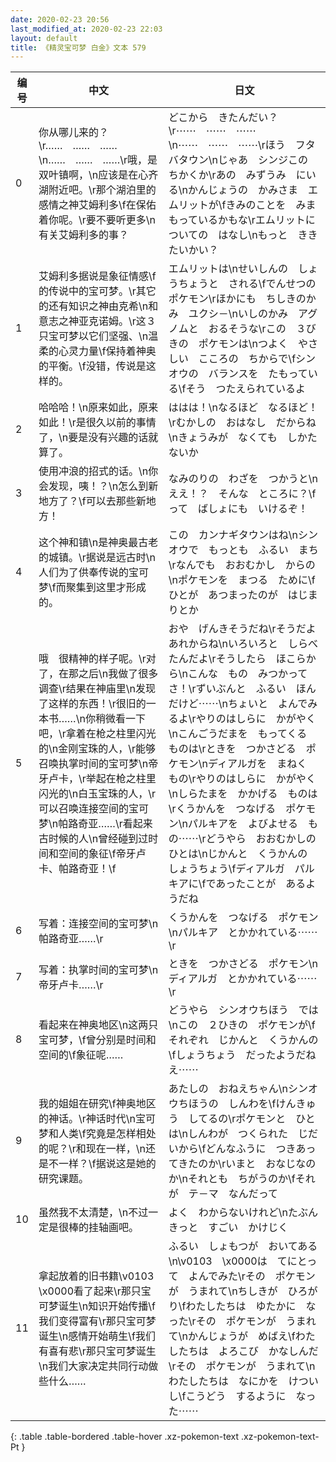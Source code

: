 ```yaml
---
date: 2020-02-23 20:56
last_modified_at: 2020-02-23 22:03
layout: default
title: 《精灵宝可梦 白金》文本 579
---
```

| 编号 | 中文 | 日文 |
| ---- | ---- | ---- |
| 0 | 你从哪儿来的？\r……　……　……\n……　……　……\r哦，是双叶镇啊，\n应该是在心齐湖附近吧。\r那个湖泊里的感情之神艾姆利多\f在保佑着你呢。\r要不要听更多\n有关艾姆利多的事？ | どこから　きたんだい？\r⋯⋯　⋯⋯　⋯⋯\n⋯⋯　⋯⋯　⋯⋯\rほう　フタバタウン\nじゃあ　シンジこの　ちかくか\rあの　みずうみ　にいる\nかんじょうの　かみさま　エムリットが\fきみのことを　みまもっているかもな\rエムリットに　ついての　はなし\nもっと　ききたいかい？ |
| 1 | 艾姆利多据说是象征情感\f的传说中的宝可梦。\r其它的还有知识之神由克希\n和意志之神亚克诺姆。\r这３只宝可梦以它们坚强、\n温柔的心灵力量\f保持着神奥的平衡。\f没错，传说是这样的。 | エムリットは\nせいしんの　しょうちょうと　される\fでんせつの　ポケモン\rほかにも　ちしきのかみ　ユクシ－\nいしのかみ　アグノムと　おるそうな\rこの　３びきの　ポケモンは\nつよく　やさしい　こころの　ちからで\fシンオウの　バランスを　たもっている\fそう　つたえられているよ |
| 2 | 哈哈哈！\n原来如此，原来如此！\r是很久以前的事情了，\n要是没有兴趣的话就算了。 | ははは！\nなるほど　なるほど！\rむかしの　おはなし　だからね\nきょうみが　なくても　しかたないか |
| 3 | 使用冲浪的招式的话。\n你会发现，咦！？\n怎么到新地方了？\f可以去那些新地方！　 | なみのりの　わざを　つかうと\nええ！？　そんな　ところに？\fって　ばしょにも　いけるぞ！　 |
| 4 | 这个神和镇\n是神奥最古老的城镇。\r据说是远古时\n人们为了供奉传说的宝可梦\f而聚集到这里才形成的。 | この　カンナギタウンはね\nシンオウで　もっとも　ふるい　まち\rなんでも　おおむかし　からの\nポケモンを　まつる　ために\fひとが　あつまったのが　はじまりとか |
| 5 | 哦　很精神的样子呢。\r对了，在那之后\n我做了很多调查\r结果在神庙里\n发现了这样的东西！\r很旧的一本书……\n你稍微看一下吧，\r拿着在枪之柱里闪光的\n金刚宝珠的人，\r能够召唤执掌时间的宝可梦\n帝牙卢卡，\r举起在枪之柱里闪光的\n白玉宝珠的人，\r可以召唤连接空间的宝可梦\n帕路奇亚……\r看起来古时候的人\n曾经碰到过时间和空间的象征\f帝牙卢卡、帕路奇亚！\f | おや　げんきそうだね\rそうだよ　あれからね\nいろいろと　しらべたんだよ\rそうしたら　ほこらから\nこんな　もの　みつかってさ！\rずいぶんと　ふるい　ほんだけど⋯⋯\nちょいと　よんでみるよ\rやりのはしらに　かがやく\nこんごうだまを　もってくる　ものは\rときを　つかさどる　ポケモン\nディアルガを　まねく　もの\rやりのはしらに　かがやく\nしらたまを　かかげる　ものは\rくうかんを　つなげる　ポケモン\nパルキアを　よびよせる　もの⋯⋯\rどうやら　おおむかしの　ひとは\nじかんと　くうかんの　しょうちょう\fディアルガ　パルキアに\fであったことが　あるようだね |
| 6 | 写着：连接空间的宝可梦\n帕路奇亚……\r | くうかんを　つなげる　ポケモン\nパルキア　とかかれている⋯⋯\r |
| 7 | 写着：执掌时间的宝可梦\n帝牙卢卡……\r | ときを　つかさどる　ポケモン\nディアルガ　とかかれている⋯⋯\r |
| 8 | 看起来在神奥地区\n这两只宝可梦，\f曾分别是时间和空间的\f象征呢…… | どうやら　シンオウちほう　では\nこの　２ひきの　ポケモンが\fそれぞれ　じかんと　くうかんの\fしょうちょう　だったようだねえ⋯⋯ |
| 9 | 我的姐姐在研究\f神奥地区的神话。\r神话时代\n宝可梦和人类\f究竟是怎样相处的呢？\r和现在一样，\n还是不一样？\f据说这是她的研究课题。 | あたしの　おねえちゃん\nシンオウちほうの　しんわを\fけんきゅう　してるの\rポケモンと　ひとは\nしんわが　つくられた　じだいから\fどんなふうに　つきあってきたのか\rいまと　おなじなのか\nそれとも　ちがうのか\fそれが　テ－マ　なんだって |
| 10 | 虽然我不太清楚，\n不过一定是很棒的挂轴画吧。 | よく　わからないけれど\nたぶん　きっと　すごい　かけじく |
| 11 | 拿起放着的旧书籍\v0103　\x0000看了起来\r那只宝可梦诞生\n知识开始传播\f我们变得富有\r那只宝可梦诞生\n感情开始萌生\f我们有喜有悲\r那只宝可梦诞生\n我们大家决定共同行动做些什么…… | ふるい　しょもつが　おいてある\n\v0103　\x0000は　てにとって　よんでみた\rその　ポケモンが　うまれて\nちしきが　ひろがり\fわたしたちは　ゆたかに　なった\rその　ポケモンが　うまれて\nかんじょうが　めばえ\fわたしたちは　よろこび　かなしんだ\rその　ポケモンが　うまれて\nわたしたちは　なにかを　けついし\fこうどう　するように　なった⋯⋯ |
{: .table .table-bordered .table-hover .xz-pokemon-text .xz-pokemon-text-Pt }